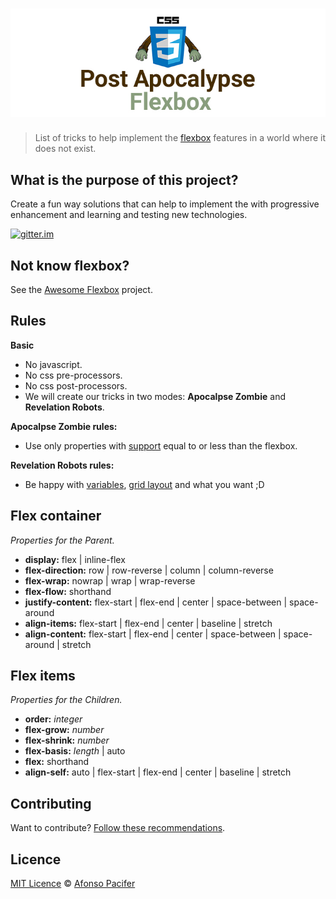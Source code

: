 # ![Post Apocalypse Flexbox](post-apocalypse-flexbox.jpg)

> List of tricks to help implement the [flexbox](http://www.w3.org/TR/css3-flexbox/) features in a world where it does not exist.

## What is the purpose of this project?
Create a fun way solutions that can help to implement the with progressive enhancement and learning and testing new technologies.

[![gitter.im](http://img.shields.io/badge/gitter-join%20chat%20%E2%86%92-brightgreen.svg?style=flat-square)](https://gitter.im/afonsopacifer/post-apocalypse-flexbox)

## Not know flexbox?
See the [Awesome Flexbox](https://github.com/afonsopacifer/awesome-flexbox) project.

## Rules

**Basic**

- No javascript.
- No css pre-processors.
- No css post-processors.
- We will create our tricks in two modes: **Apocalpse Zombie** and **Revelation Robots**.

**Apocalpse Zombie rules:**

- Use only properties with [support](http://caniuse.com/#search=flexbox) equal to or less than the flexbox.

**Revelation Robots rules:**

- Be happy with [variables](http://www.w3.org/TR/css-variables/), [grid layout](http://www.w3.org/TR/2015/WD-css-grid-1-20150917/) and what you want ;D

## Flex container
*Properties for the Parent.*

- **display:** flex | inline-flex
- **flex-direction:** row | row-reverse | column | column-reverse
- **flex-wrap:** nowrap | wrap | wrap-reverse
- **flex-flow:** shorthand
- **justify-content:** flex-start | flex-end | center | space-between | space-around
- **align-items:** flex-start | flex-end | center | baseline | stretch
- **align-content:** flex-start | flex-end | center | space-between | space-around | stretch

## Flex items
*Properties for the Children.*

- **order:** *integer*
- **flex-grow:** *number*
- **flex-shrink:** *number*
- **flex-basis:** *length* | auto
- **flex:** shorthand
- **align-self:** auto | flex-start | flex-end | center | baseline | stretch

## Contributing

Want to contribute? [Follow these recommendations](CONTRIBUTING.md).

## Licence

[MIT Licence](LICENCE.md) © [Afonso Pacifer](https://github.com/afonsopacifer)
